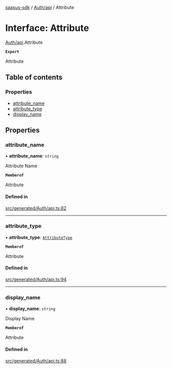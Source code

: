 [saasus-sdk](../README.md) / [Auth/api](../modules/Auth_api.md) / Attribute

# Interface: Attribute

[Auth/api](../modules/Auth_api.md).Attribute

**`Export`**

Attribute

## Table of contents

### Properties

- [attribute\_name](Auth_api.Attribute.md#attribute_name)
- [attribute\_type](Auth_api.Attribute.md#attribute_type)
- [display\_name](Auth_api.Attribute.md#display_name)

## Properties

### attribute\_name

• **attribute\_name**: `string`

Attribute Name

**`Memberof`**

Attribute

#### Defined in

[src/generated/Auth/api.ts:82](https://github.com/saasus-platform/saasus-sdk-javascript/blob/997c544/src/generated/Auth/api.ts#L82)

___

### attribute\_type

• **attribute\_type**: [`AttributeType`](../enums/Auth_api.AttributeType.md)

**`Memberof`**

Attribute

#### Defined in

[src/generated/Auth/api.ts:94](https://github.com/saasus-platform/saasus-sdk-javascript/blob/997c544/src/generated/Auth/api.ts#L94)

___

### display\_name

• **display\_name**: `string`

Display Name

**`Memberof`**

Attribute

#### Defined in

[src/generated/Auth/api.ts:88](https://github.com/saasus-platform/saasus-sdk-javascript/blob/997c544/src/generated/Auth/api.ts#L88)
